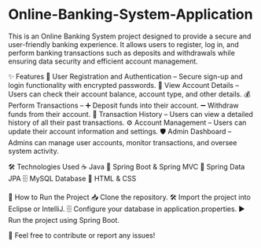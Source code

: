 # Online-Banking-System-Application
This is an Online Banking System project designed to provide a secure and user-friendly banking experience. It allows users to register, log in, and perform banking transactions such as deposits and withdrawals while ensuring data security and efficient account management.

✨ Features
🔐 User Registration and Authentication – Secure sign-up and login functionality with encrypted passwords.
🧾 View Account Details – Users can check their account balance, account type, and other details.
💰 Perform Transactions – ➕ Deposit funds into their account. ➖ Withdraw funds from their account.
📜 Transaction History – Users can view a detailed history of all their past transactions.
⚙️ Account Management – Users can update their account information and settings.
🛡️ Admin Dashboard – Admins can manage user accounts, monitor transactions, and oversee system activity.

🛠️ Technologies Used
☕ Java
🌿 Spring Boot & Spring MVC
📄 Spring Data JPA
🗄️ MySQL Database
🎨 HTML & CSS

🚀 How to Run the Project
📥 Clone the repository.
🛠️ Import the project into Eclipse or IntelliJ.
🗄️ Configure your database in application.properties.
▶️ Run the project using Spring Boot.

🤝 Feel free to contribute or report any issues!
